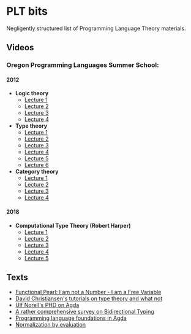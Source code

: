 # PLT bits
Negligently structured list of Programming Language Theory materials.

## Videos
### Oregon Programming Languages Summer School:
#### 2012
- **Logic theory**
  - [Lecture 1](https://www.youtube.com/watch?v=YRu7Xi-mNK8)
  - [Lecture 2](https://www.youtube.com/watch?v=JzIAEv8fN88)
  - [Lecture 3](https://www.youtube.com/watch?v=nw0JAF79gYI)
  - [Lecture 4](https://www.youtube.com/watch?v=_XtflAEN6aA)
- **Type theory**
  - [Lecture 1](https://www.youtube.com/watch?v=ev7AYsLljxk)
  - [Lecture 2](https://www.youtube.com/watch?v=3JHTb6b1to8)
  - [Lecture 3](https://www.youtube.com/watch?v=wJLTE8rnqH0)
  - [Lecture 4](https://www.youtube.com/watch?v=P6YUm_E6rRA)
  - [Lecture 5](https://www.youtube.com/watch?v=wnHp5F9RDPI)
  - [Lecture 6](https://www.youtube.com/watch?v=glv3X4PfrEc)
- **Category theory**
  - [Lecture 1](https://www.youtube.com/watch?v=ZKmodCApZwk)
  - [Lecture 2](https://www.youtube.com/watch?v=TQYjekxqw-Q)
  - [Lecture 3](https://www.youtube.com/watch?v=BOynNljjbeg)
  - [Lecture 4](https://www.youtube.com/watch?v=8fZmdhLLgs4)
  
#### 2018
- **Computational Type Theory (Robert Harper)**
  - [Lecture 1](https://www.youtube.com/watch?v=LE0SSLizYUI)
  - [Lecture 2](https://www.youtube.com/watch?v=1U4w0159-Ls)
  - [Lecture 3](https://www.youtube.com/watch?v=GzPMZ6RsihU)
  - [Lecture 4](https://www.youtube.com/watch?v=pfOQ97iCIsk)
  - [Lecture 5](https://www.youtube.com/watch?v=RhDuRmg-SdA)

## Texts
- [Functional Pearl: I am not a Number - I am a Free Variable](http://docshare02.docshare.tips/files/25357/253574595.pdf)
- [David Christiansen's tutorials on type theory and what not](http://www.davidchristiansen.dk/tutorials/)
- [Ulf Norell's PHD on Agda](http://www.cse.chalmers.se/~ulfn/papers/thesis.pdf)
- [A rather comprehensive survey on Bidirectional Typing](https://www.cl.cam.ac.uk/~nk480/bidir-survey.pdf)
- [Programming language foundations in Agda](https://plfa.github.io/)
- [Normalization by evaluation](http://www.cse.chalmers.se/~abela/habil.pdf)
